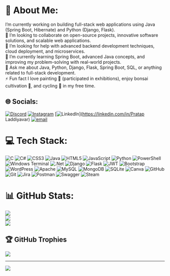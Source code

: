 
# 💫 About Me:
I’m currently working on building full-stack web applications using Java (Spring Boot, Hibernate) and Python (Django, Flask).<br>👯 I’m looking to collaborate on open-source projects, innovative software solutions, and scalable web applications.<br>🤝 I’m looking for help with advanced backend development techniques, cloud deployment, and microservices.<br>🌱 I’m currently learning Spring Boot, advanced Java concepts, and improving my problem-solving with real-world projects.<br>💬 Ask me about Java, Python, Django, Flask, Spring Boot, SQL, or anything related to full-stack development.<br>⚡ Fun fact I love painting 🎨 (participated in exhibitions), enjoy bonsai cultivation 🌱, and cycling 🚴 in my free time.


## 🌐 Socials:
[![Discord](https://img.shields.io/badge/Discord-%237289DA.svg?logo=discord&logoColor=white)](https://discord.gg/thelegend045_81634) [![Instagram](https://img.shields.io/badge/Instagram-%23E4405F.svg?logo=Instagram&logoColor=white)](https://instagram.com/pratapmlllll) [![LinkedIn](https://img.shields.io/badge/LinkedIn-%230077B5.svg?logo=linkedin&logoColor=white)](https://linkedin.com/in/Pratap Laddiyavar) [![email](https://img.shields.io/badge/Email-D14836?logo=gmail&logoColor=white)](mailto:pratapladdiyavar45@gmail.com) 

# 💻 Tech Stack:
![C](https://img.shields.io/badge/c-%2300599C.svg?style=for-the-badge&logo=c&logoColor=white) ![C#](https://img.shields.io/badge/c%23-%23239120.svg?style=for-the-badge&logo=csharp&logoColor=white) ![CSS3](https://img.shields.io/badge/css3-%231572B6.svg?style=for-the-badge&logo=css3&logoColor=white) ![Java](https://img.shields.io/badge/java-%23ED8B00.svg?style=for-the-badge&logo=openjdk&logoColor=white) ![HTML5](https://img.shields.io/badge/html5-%23E34F26.svg?style=for-the-badge&logo=html5&logoColor=white) ![JavaScript](https://img.shields.io/badge/javascript-%23323330.svg?style=for-the-badge&logo=javascript&logoColor=%23F7DF1E) ![Python](https://img.shields.io/badge/python-3670A0?style=for-the-badge&logo=python&logoColor=ffdd54) ![PowerShell](https://img.shields.io/badge/PowerShell-%235391FE.svg?style=for-the-badge&logo=powershell&logoColor=white) ![Windows Terminal](https://img.shields.io/badge/Windows%20Terminal-%234D4D4D.svg?style=for-the-badge&logo=windows-terminal&logoColor=white) ![.Net](https://img.shields.io/badge/.NET-5C2D91?style=for-the-badge&logo=.net&logoColor=white) ![Django](https://img.shields.io/badge/django-%23092E20.svg?style=for-the-badge&logo=django&logoColor=white) ![Flask](https://img.shields.io/badge/flask-%23000.svg?style=for-the-badge&logo=flask&logoColor=white) ![JWT](https://img.shields.io/badge/JWT-black?style=for-the-badge&logo=JSON%20web%20tokens) ![Bootstrap](https://img.shields.io/badge/bootstrap-%238511FA.svg?style=for-the-badge&logo=bootstrap&logoColor=white) ![WordPress](https://img.shields.io/badge/WordPress-%23117AC9.svg?style=for-the-badge&logo=WordPress&logoColor=white) ![Apache](https://img.shields.io/badge/apache-%23D42029.svg?style=for-the-badge&logo=apache&logoColor=white) ![MySQL](https://img.shields.io/badge/mysql-4479A1.svg?style=for-the-badge&logo=mysql&logoColor=white) ![MongoDB](https://img.shields.io/badge/MongoDB-%234ea94b.svg?style=for-the-badge&logo=mongodb&logoColor=white) ![SQLite](https://img.shields.io/badge/sqlite-%2307405e.svg?style=for-the-badge&logo=sqlite&logoColor=white) ![Canva](https://img.shields.io/badge/Canva-%2300C4CC.svg?style=for-the-badge&logo=Canva&logoColor=white) ![GitHub](https://img.shields.io/badge/github-%23121011.svg?style=for-the-badge&logo=github&logoColor=white) ![Git](https://img.shields.io/badge/git-%23F05033.svg?style=for-the-badge&logo=git&logoColor=white) ![Jira](https://img.shields.io/badge/jira-%230A0FFF.svg?style=for-the-badge&logo=jira&logoColor=white) ![Postman](https://img.shields.io/badge/Postman-FF6C37?style=for-the-badge&logo=postman&logoColor=white) ![Swagger](https://img.shields.io/badge/-Swagger-%23Clojure?style=for-the-badge&logo=swagger&logoColor=white) ![Steam](https://img.shields.io/badge/steam-%23000000.svg?style=for-the-badge&logo=steam&logoColor=white)
# 📊 GitHub Stats:
![](https://github-readme-stats.vercel.app/api?username=Pratap45-One&theme=dark&hide_border=false&include_all_commits=false&count_private=false)<br/>
![](https://nirzak-streak-stats.vercel.app/?user=Pratap45-One&theme=dark&hide_border=false)<br/>
![](https://github-readme-stats.vercel.app/api/top-langs/?username=Pratap45-One&theme=dark&hide_border=false&include_all_commits=false&count_private=false&layout=compact)

## 🏆 GitHub Trophies
![](https://github-profile-trophy.vercel.app/?username=Pratap45-One&theme=radical&no-frame=false&no-bg=true&margin-w=4)

---
[![](https://visitcount.itsvg.in/api?id=Pratap45-One&icon=0&color=0)](https://visitcount.itsvg.in)

<!-- Proudly created with GPRM ( https://gprm.itsvg.in ) -->
